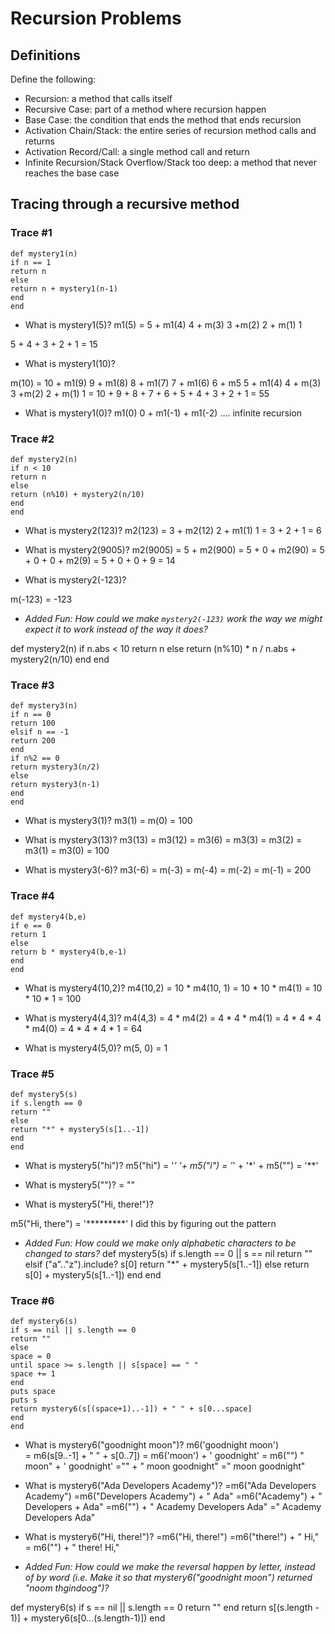# Recursion Problems

## Definitions
Define the following:

- Recursion: a method that calls itself
- Recursive Case: part of a method where recursion happen
- Base Case:  the condition that ends the method that ends recursion
- Activation Chain/Stack: the entire series of recursion method calls and returns
- Activation Record/Call:  a single method call and return
- Infinite Recursion/Stack Overflow/Stack too deep:  a method that never reaches the base case

## Tracing through a recursive method

### Trace #1
```
def mystery1(n)
if n == 1
return n
else
return n + mystery1(n-1)
end
end
```

- What is mystery1(5)?
m1(5) = 5 + m1(4)
4     + m(3)
3       +m(2)
2   + m(1)
1

5 + 4 + 3 + 2  + 1 = 15

- What is mystery1(10)?

m(10) = 10 + m1(9)
9     +  m1(8)
8  + m1(7)
7   +  m1(6)
6    + m5
5   + m1(4)
4     + m(3)
3       +m(2)
2   + m(1)
1
= 10 + 9 + 8 + 7 + 6 + 5 + 4 + 3 + 2 + 1 = 55

- What is mystery1(0)?
m1(0)  0 + m1(-1) + m1(-2) .... infinite recursion
### Trace #2
```
def mystery2(n)
if n < 10
return n
else
return (n%10) + mystery2(n/10)
end
end
```

- What is mystery2(123)?
m2(123) = 3 + m2(12)
2     + m1(1)
1
= 3 + 2 + 1 = 6

- What is mystery2(9005)?
m2(9005) = 5 + m2(900)
= 5 +  0     + m2(90)
= 5 +  0  +      0     + m2(9)
= 5 + 0 + 0 + 9
= 14                            

- What is mystery2(-123)?

m(-123) = -123


- _Added Fun: How could we make `mystery2(-123)` work the way we might expect it to work instead of the way it does?_

def mystery2(n)
  if n.abs < 10
    return n
  else
    return (n%10) * n / n.abs + mystery2(n/10)
  end
end



### Trace #3
```
def mystery3(n)
if n == 0
return 100
elsif n == -1
return 200
end
if n%2 == 0
return mystery3(n/2)
else
return mystery3(n-1)
end
end
```

- What is mystery3(1)?
m3(1) = m(0)
= 100

- What is mystery3(13)?
m3(13) = m3(12)
= m3(6)
= m3(3)
= m3(2)
= m3(1)
= m3(0)
= 100

- What is mystery3(-6)?
m3(-6) = m(-3)
= m(-4)
= m(-2)
= m(-1)
= 200

### Trace #4
```
def mystery4(b,e)
if e == 0
return 1
else
return b * mystery4(b,e-1)
end
end
```

- What is mystery4(10,2)?
m4(10,2) = 10 * m4(10, 1)
= 10 * 10 * m4(1)
= 10 * 10 * 1
= 100

- What is mystery4(4,3)?
m4(4,3) = 4 * m4(2)
= 4 * 4 * m4(1)
= 4 * 4 * 4 * m4(0)
= 4 * 4 * 4 * 1
= 64

- What is mystery4(5,0)?
m(5, 0) = 1

### Trace #5
```
def mystery5(s)
if s.length == 0
return ""
else
return "*" + mystery5(s[1..-1])
end
end
```

- What is mystery5("hi")?
m5("hi") = '*' '+ m5("i")
= '*' + '*' + m5("")
= '**'

- What is mystery5("")?
= ""

- What is mystery5("Hi, there!")?

m5("Hi, there") = '*********'  I did this by figuring out the pattern

- _Added Fun: How could we make only alphabetic characters to be changed to stars?_
def mystery5(s)
  if s.length == 0 || s == nil
      return ""
  elsif ("a".."z").include? s[0]
      return "*" + mystery5(s[1..-1])
  else
      return s[0] + mystery5(s[1..-1])
  end
end

### Trace #6
```
def mystery6(s)
if s == nil || s.length == 0
return ""
else
space = 0
until space >= s.length || s[space] == " "
space += 1
end
puts space
puts s
return mystery6(s[(space+1)..-1]) + " " + s[0...space]
end
end
```

- What is mystery6("goodnight moon")?
m6('goodnight moon')    
= m6(s[9..-1] + " " + s[0..7])
= m6('moon') + ' goodnight'
= m6("") " moon" +  ' goodnight'
="" + " moon goodnight"
=" moon goodnight"

- What is mystery6("Ada Developers Academy")?
=m6("Ada Developers Academy")
=m6("Developers Academy") + " Ada"
=m6("Academy") + " Developers + Ada"
=m6("") + " Academy Developers Ada"
=" Academy Developers Ada"

- What is mystery6("Hi, there!")?
=m6("Hi, there!")
=m6("there!") + " Hi,"
= m6("") + " there! Hi,"


- _Added Fun: How could we make the reversal happen by letter, instead of by word (i.e. Make it so that mystery6("goodnight moon") returned "noom thgindoog")?_

def mystery6(s)
if s == nil || s.length == 0
return ""
end
return s[(s.length - 1)] + mystery6(s[0...(s.length-1)])
end

